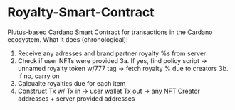 # Royalty-Smart-Contract
Plutus-based Cardano Smart Contract for transactions in the Cardano ecosystem.
What it does (chronological):
1. Receive any adresses and brand partner royalty %s from server
2. Check if user NFTs were provided
3a. If yes, find policy script -> unnamed royalty token w/777 tag -> fetch royalty % due to creators
3b. If no, carry on
4. Calcualte royalties due for each item
5. Construct Tx w/ Tx in -> user wallet Tx out -> any NFT Creator addresses + server provided addresses
